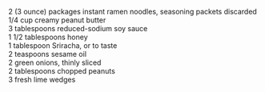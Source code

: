 2 (3 ounce) packages instant ramen noodles, seasoning packets discarded<br>
1/4 cup creamy peanut butter<br>
3 tablespoons reduced-sodium soy sauce<br>
1 1/2 tablespoons honey<br>
1 tablespoon Sriracha, or to taste<br>
2 teaspoons sesame oil<br>
2 green onions, thinly sliced<br>
2 tablespoons chopped peanuts<br>
3 fresh lime wedges<br>
